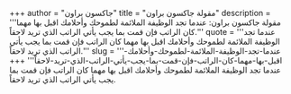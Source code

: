 +++
author = "جاكسون براون"
title = "مقولة جاكسون براون"
description = '''مقولة جاكسون براون: عندما تجد الوظيفة الملائمة لطموحك وأحلامك اقبل بها مهما كان الراتب فإن قمت بما يجب يأتي الراتب الذي تريد لاحقاً.'''
quote = '''عندما تجد الوظيفة الملائمة لطموحك وأحلامك اقبل بها مهما كان الراتب فإن قمت بما يجب يأتي الراتب الذي تريد لاحقاً.'''
slug = '''عندما-تجد-الوظيفة-الملائمة-لطموحك-وأحلامك-اقبل-بها-مهما-كان-الراتب-فإن-قمت-بما-يجب-يأتي-الراتب-الذي-تريد-لاحقاً'''
+++
عندما تجد الوظيفة الملائمة لطموحك وأحلامك اقبل بها مهما كان الراتب فإن قمت بما يجب يأتي الراتب الذي تريد لاحقاً.
